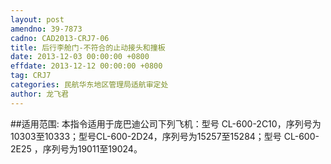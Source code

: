 ```yaml
---
layout: post
amendno: 39-7873
cadno: CAD2013-CRJ7-06
title: 后行李舱门-不符合的止动接头和撞板
date: 2013-12-03 00:00:00 +0800
effdate: 2013-12-12 00:00:00 +0800
tag: CRJ7
categories: 民航华东地区管理局适航审定处
author: 龙飞君
---
```


##适用范围:
本指令适用于庞巴迪公司下列飞机：型号 CL-600-2C10，序列号为 10303至10333；型号CL-600-2D24，序列号为15257至15284；型号 CL-600-2E25 ，序列号为19011至19024。

